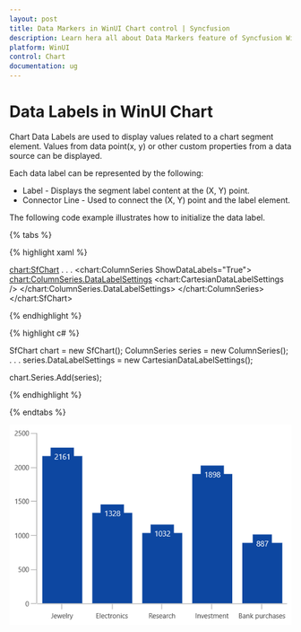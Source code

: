 ```yaml
---
layout: post
title: Data Markers in WinUI Chart control | Syncfusion
description: Learn hera all about Data Markers feature of Syncfusion WinUI Chart control with chart segment element and more.
platform: WinUI
control: Chart
documentation: ug
---
```


# Data Labels in WinUI Chart

Chart Data Labels are used to display values related to a chart segment element. Values from data point(x, y) or other custom properties from a data source can be displayed. 

Each data label can be represented by the following:

* Label - Displays the segment label content at the (X, Y) point.
* Connector Line - Used to connect the (X, Y) point and the label element.

The following code example illustrates how to initialize the data label.

{% tabs %}

{% highlight xaml %}

<chart:SfChart>
. . .
<chart:ColumnSeries ShowDataLabels="True">
    <chart:ColumnSeries.DataLabelSettings>
        <chart:CartesianDataLabelSettings />
    </chart:ColumnSeries.DataLabelSettings>
</chart:ColumnSeries>
</chart:SfChart>

{% endhighlight %}

{% highlight c# %}

SfChart chart = new SfChart();
ColumnSeries series = new ColumnSeries();
. . .
series.DataLabelSettings = new CartesianDataLabelSettings();

chart.Series.Add(series);

{% endhighlight %}

{% endtabs %}

![Data Markers in WinUI](DataMarkers_images/datamarker_label_overview.png) 

